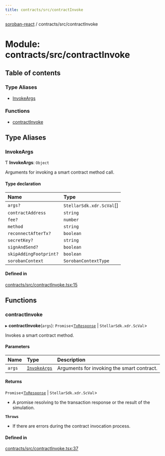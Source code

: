 ```yaml
---
title: contracts/src/contractInvoke
---
```

[soroban-react](../README.md) / contracts/src/contractInvoke

# Module: contracts/src/contractInvoke

## Table of contents

### Type Aliases

- [InvokeArgs](contracts_src_contractInvoke.md#invokeargs)

### Functions

- [contractInvoke](contracts_src_contractInvoke.md#contractinvoke)

## Type Aliases

### InvokeArgs

Ƭ **InvokeArgs**: `Object`

Arguments for invoking a smart contract method call.

#### Type declaration

| Name | Type |
| :------ | :------ |
| `args?` | `StellarSdk.xdr.ScVal`[] |
| `contractAddress` | `string` |
| `fee?` | `number` |
| `method` | `string` |
| `reconnectAfterTx?` | `boolean` |
| `secretKey?` | `string` |
| `signAndSend?` | `boolean` |
| `skipAddingFootprint?` | `boolean` |
| `sorobanContext` | `SorobanContextType` |

#### Defined in

[contracts/src/contractInvoke.tsx:15](https://github.com/paltalabs/soroban-react/blob/cce29de/packages/contracts/src/contractInvoke.tsx#L15)

## Functions

### contractInvoke

▸ **contractInvoke**(`args`): `Promise`\<[`TxResponse`](contracts_src_types.md#txresponse) \| `StellarSdk.xdr.ScVal`\>

Invokes a smart contract method.

#### Parameters

| Name | Type | Description |
| :------ | :------ | :------ |
| `args` | [`InvokeArgs`](contracts_src_contractInvoke.md#invokeargs) | Arguments for invoking the smart contract. |

#### Returns

`Promise`\<[`TxResponse`](contracts_src_types.md#txresponse) \| `StellarSdk.xdr.ScVal`\>

- A promise resolving to the transaction response or the result of the simulation.

**`Throws`**

- If there are errors during the contract invocation process.

#### Defined in

[contracts/src/contractInvoke.tsx:37](https://github.com/paltalabs/soroban-react/blob/cce29de/packages/contracts/src/contractInvoke.tsx#L37)
